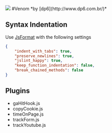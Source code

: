 <img src="http://www.officialpsds.com/images/thumbs/Venom-Logo-psd69462.png">
#Venom     *by [dp6](http://www.dp6.com.br/)*

## Syntax Indentation
Use [JsFormat](https://github.com/jdc0589/JsFormat) with the following settings

```json
{
	"indent_with_tabs": true,
	"preserve_newlines": true,
	"jslint_happy": true,
	"keep_function_indentation": false,
	"break_chained_methods": false
}
```

## Plugins
- gaHitHook.js
- copyCookie.js
- timeOnPage.js
- trackForm.js
- trackYoutube.js